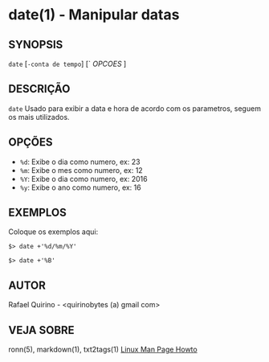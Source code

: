 date(1) - Manipular datas
===============================================

SYNOPSIS
--------

`date` [`-conta de tempo`] [` *OPCOES* ]

DESCRIÇÃO
---------

`date` Usado para exibir a data e hora de acordo com os parametros, seguem os mais utilizados.

OPÇÕES
------

* `%d`:
	Exibe o dia como numero, ex: 23
* `%m`:
	Exibe o mes como numero, ex: 12
* `%Y`:
	Exibe o dia como numero, ex: 2016
* `%y`:
	Exibe o ano como numero, ex: 16



EXEMPLOS
--------

Coloque os exemplos aqui:

   `$> date +'%d/%m/%Y'`

   `$> date +'%B'`


AUTOR
-----

Rafael Quirino - <quirinobytes (a) gmail com>

VEJA SOBRE
----------

ronn(5), markdown(1), txt2tags(1) [Linux Man Page Howto](
http://www.schweikhardt.net/man_page_howto.html)
